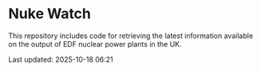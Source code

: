 # Nuke Watch

This repository includes code for retrieving the latest information available on the output of EDF nuclear power plants in the UK.

Last updated: 2025-10-18 06:21